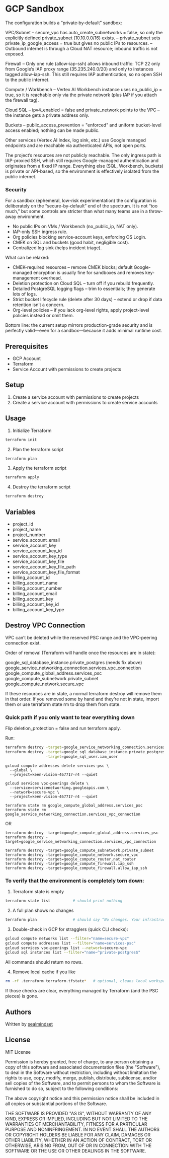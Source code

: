 # GCP Sandbox

The configuration builds a “private‐by‐default” sandbox:

VPC/Subnet
– secure_vpc has auto_create_subnetworks = false, so only the explicitly defined private_subnet (10.10.0.0/16) exists.
– private_subnet sets private_ip_google_access = true but gives no public IPs to resources.
– Outbound internet is through a Cloud NAT resource; inbound traffic is not exposed.

Firewall
– Only one rule (allow-iap-ssh) allows inbound traffic: TCP 22 only from Google’s IAP proxy range (35.235.240.0/20) and only to instances tagged allow-iap-ssh. This still requires IAP authentication, so no open SSH to the public internet.

Compute / Workbench
– Vertex AI Workbench instance uses no_public_ip = true, so it is reachable only via the private network (plus IAP if you attach the firewall tag).

Cloud SQL
– ipv4_enabled = false and private_network points to the VPC – the instance gets a private address only.

Buckets
– public_access_prevention = "enforced" and uniform bucket-level access enabled; nothing can be made public.

Other services (Vertex AI Index, log sink, etc.) use Google managed endpoints and are reachable via authenticated APIs, not open ports.

The project’s resources are not publicly reachable. The only ingress path is IAP-proxied SSH, which still requires Google-managed authentication and originates from a fixed IP range. Everything else (SQL, Workbench, buckets) is private or API-based, so the environment is effectively isolated from the public internet.

### Security

For a sandbox (ephemeral, low-risk experimentation) the configuration is deliberately on the “secure-by-default” end of the spectrum. It is not “too much,” but some controls are stricter than what many teams use in a throw-away environment.

- No public IPs on VMs / Workbench (no_public_ip, NAT only).
- IAP-only SSH ingress rule.
- Org policies blocking service-account keys, enforcing OS Login.
- CMEK on SQL and buckets (good habit, negligible cost).
- Centralized log sink (helps incident triage).

What can be relaxed:

- CMEK-required resources – remove CMEK blocks; default Google-managed encryption is usually fine for sandboxes and removes key-management overhead.
- Deletion protection on Cloud SQL – turn off if you rebuild frequently.
- Detailed PostgreSQL logging flags – trim to essentials; they generate lots of logs.
- Strict bucket lifecycle rule (delete after 30 days) – extend or drop if data retention isn’t a concern.
- Org-level policies – if you lack org-level rights, apply project-level policies instead or omit them.

Bottom line: the current setup mirrors production-grade security and is perfectly valid—even for a sandbox—because it adds minimal runtime cost. 

## Prerequisites

- GCP Account
- Terraform
- Service Account with permissions to create projects

## Setup

1. Create a service account with permissions to create projects
2. Create a service account with permissions to create service accounts

## Usage

1. Initialize Terraform
```bash
terraform init
```

2. Plan the terraform script
```bash
terraform plan
```

3. Apply the terraform script
```bash
terraform apply
```

4. Destroy the terraform script
```bash
terraform destroy
```

## Variables

- project_id
- project_name
- project_number
- service_account_email
- service_account_key
- service_account_key_id
- service_account_key_type
- service_account_key_file
- service_account_key_file_path
- service_account_key_file_format
- billing_account_id
- billing_account_name
- billing_account_number
- billing_account_email
- billing_account_key
- billing_account_key_id
- billing_account_key_type

## Destroy VPC Connection

VPC can’t be deleted while the reserved PSC range and the VPC-peering connection exist.

Order of removal (Terraform will handle once the resources are in state):

google_sql_database_instance.private_postgres (needs fix above)
google_service_networking_connection.services_vpc_connection
google_compute_global_address.services_psc
google_compute_subnetwork.private_subnet
google_compute_network.secure_vpc

If these resources are in state, a normal terraform destroy will remove them in that order. If you removed some by hand and they’re not in state, import them or use terraform state rm to drop them from state.

### Quick path if you only want to tear everything down 

Flip deletion_protection = false and run terraform apply.

Run:

```bash
terraform destroy -target=google_service_networking_connection.services_vpc_connection
terraform destroy -target=google_sql_database_instance.private_postgres \
                  -target=google_sql_user.iam_user
```

```
gcloud compute addresses delete services-psc \
  --global \
  --project=keen-vision-467717-r4 --quiet

gcloud services vpc-peerings delete \
  --service=servicenetworking.googleapis.com \
  --network=secure-vpc \
  --project=keen-vision-467717-r4 --quiet

terraform state rm google_compute_global_address.services_psc
terraform state rm google_service_networking_connection.services_vpc_connection
```

OR

```
terraform destroy -target=google_compute_global_address.services_psc
terraform destroy -target=google_service_networking_connection.services_vpc_connection

terraform destroy -target=google_compute_subnetwork.private_subnet
terraform destroy -target=google_compute_network.secure_vpc
terraform destroy -target=google_compute_router.nat_router
terraform destroy -target=google_compute_firewall.iap_ssh
terraform destroy -target=google_compute_firewall.allow_iap_ssh
```

### To verify that the environment is completely torn down:

1. Terraform state is empty

```bash
terraform state list          # should print nothing
```

2. A full plan shows no changes

```bash
terraform plan                # should say “No changes. Your infrastructure matches the configuration.”
```

3. Double-check in GCP for stragglers (quick CLI checks):

```bash
gcloud compute networks list --filter="name=secure-vpc"
gcloud compute addresses list --filter="name=services-psc"
gcloud services vpc-peerings list --network=secure-vpc
gcloud sql instances list --filter="name~^private-postgres$"
```

All commands should return no rows.

4. Remove local cache if you like

```bash
rm -rf .terraform terraform.tfstate*   # optional, cleans local workspace
```

If those checks are clear, everything managed by Terraform (and the PSC pieces) is gone.

## Authors

Written by [sealmindset](https://github.com/sealmindset)

## License

MIT License

Permission is hereby granted, free of charge, to any person obtaining a copy
of this software and associated documentation files (the "Software"), to deal
in the Software without restriction, including without limitation the rights
to use, copy, modify, merge, publish, distribute, sublicense, and/or sell
copies of the Software, and to permit persons to whom the Software is
furnished to do so, subject to the following conditions:

The above copyright notice and this permission notice shall be included in all
copies or substantial portions of the Software.

THE SOFTWARE IS PROVIDED "AS IS", WITHOUT WARRANTY OF ANY KIND, EXPRESS OR
IMPLIED, INCLUDING BUT NOT LIMITED TO THE WARRANTIES OF MERCHANTABILITY,
FITNESS FOR A PARTICULAR PURPOSE AND NONINFRINGEMENT. IN NO EVENT SHALL THE
AUTHORS OR COPYRIGHT HOLDERS BE LIABLE FOR ANY CLAIM, DAMAGES OR OTHER
LIABILITY, WHETHER IN AN ACTION OF CONTRACT, TORT OR OTHERWISE, ARISING FROM,
OUT OF OR IN CONNECTION WITH THE SOFTWARE OR THE USE OR OTHER DEALINGS IN THE
SOFTWARE.


